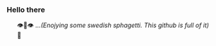 ### Hello there

 &nbsp; &nbsp; &nbsp;   👁️👄👁️ *...(Enojying some swedish sphagetti. This github is full of it)*  
&nbsp; &nbsp; &nbsp; 🍝  
